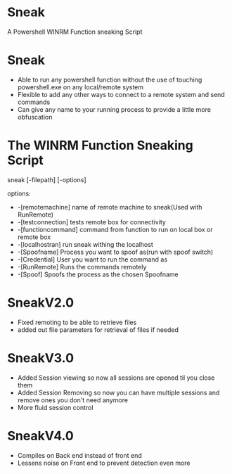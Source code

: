 # Sneak
A Powershell WINRM Function sneaking Script

# Sneak
* Able to run any powershell function without the use of touching powershell.exe on any local/remote system
* Flexible to add any other ways to connect to a remote system and send commands
* Can give any name to your running process to provide a little more obfuscation


# The WINRM Function Sneaking Script

sneak [-filepath] [-options]

options:
* -[remotemachine]     name of remote machine to sneak(Used with RunRemote)
* -[testconnection]    tests remote box for connectivity
* -[functioncommand]   command from function to run on local box or remote box
* -[localhostran]      run sneak withing the localhost
* -[Spoofname]         Process you want to spoof as(run with spoof switch)
* -[Credential]        User you want to run the command as
* -[RunRemote]         Runs the commands remotely
* -[Spoof]             Spoofs the process as the chosen Spoofname

# SneakV2.0
* Fixed remoting to be able to retrieve files
* added out file parameters for retrieval of files if needed
# SneakV3.0
* Added Session viewing so now all sessions are opened til you close them
* Added Session Removing so now you can have multiple sessions and remove ones you don't need anymore
* More fluid session control
# SneakV4.0
* Compiles on Back end instead of front end
* Lessens noise on Front end to prevent detection even more

